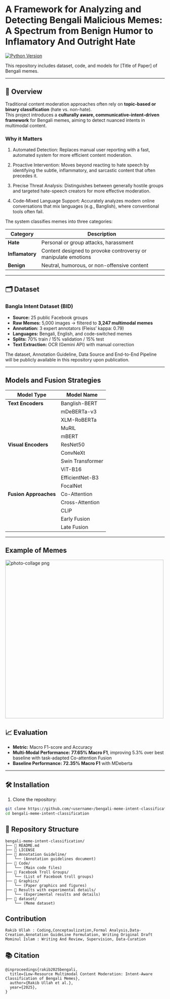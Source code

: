 # A Framework for Analyzing and Detecting Bengali Malicious Memes: A Spectrum from Benign Humor to Inflamatory And Outright Hate

 
[![Python Version](https://img.shields.io/badge/python-3.10+-blue.svg)](https://www.python.org/)

This repository includes dataset, code, and models for [Title of Paper] of Bengali memes.

---

## 📌 Overview

Traditional content moderation approaches often rely on **topic-based or binary classification** (hate vs. non-hate).  
This project introduces a **culturally aware, communicative-intent-driven framework** for Bengali memes, aiming to detect nuanced intents in multimodal content.

### Why it Matters
1. Automated Detection: Replaces manual user reporting with a fast, automated system for more efficient content moderation.

2. Proactive Intervention: Moves beyond reacting to hate speech by identifying the subtle, inflammatory, and sarcastic content that often precedes it.

3. Precise Threat Analysis: Distinguishes between generally hostile groups and targeted hate-speech creators for more effective moderation.

4. Code-Mixed Language Support: Accurately analyzes modern online conversations that mix languages (e.g., Banglish), where conventional tools often fail.

The system classifies memes into three categories:

| Category      | Description |
|---------------|-------------|
| **Hate**  | Personal or group attacks, harassment |
| **Inflamatory** | Content designed to provoke controversy or manipulate emotions |
| **Benign**  | Neutral, humorous, or non-offensive content |

---

## 🗂 Dataset

### Bangla Intent Dataset (BID)
- **Source:** 25 public Facebook groups  
- **Raw Memes:** 5,000 images → filtered to **3,247 multimodal memes**  
- **Annotation:** 3 expert annotators (Fleiss’ kappa: 0.79)  
- **Languages:** Bengali, English, and code-switched memes  
- **Splits:** 70% train / 15% validation / 15% test  
- **Text Extraction:** OCR (Gemini API) with manual correction  

The dataset, Annotation Guideline, Data Source and End-to-End Pipeline will be publicly available in this repository upon publication.

---
## Models and Fusion Strategies
| Model Type        | Model Name        |
|-------------------|-------------------|
| **Text Encoders** | Banglish-BERT     |
|                   | mDeBERTa-v3       |
|                   | XLM-RoBERTa       |
|                   | MuRIL             |
|                   | mBERT             |
| **Visual Encoders** | ResNet50        |
|                   | ConvNeXt          |
|                   | Swin Transformer  |
|                   | ViT-B16           |
|                   | EfficientNet-B3   |
|                   | FocalNet          |
| **Fusion Approaches** | Co-Attention |
|                   | Cross-Attention   |
|                   | CLIP              |
|                   | Early Fusion      |
|                   | Late Fusion       |

---


## Example of Memes
<img width="500" height="500" alt="photo-collage png" src="https://github.com/user-attachments/assets/e694afd8-e4d0-4cf2-b1db-c7214d9aae73" />


## 📈 Evaluation

- **Metric:** Macro F1-score and Accuracy
- **Multi-Modal Performance:** **77.65% Macro F1**, improving 5.3% over best baseline with task-adapted Co-attention Fusion
- **Baseline Performance:** **72.35% Macro F1** with MDeberta

---

## 🛠 Installation

1. Clone the repository:
```bash
git clone https://github.com/<username>/bengali-meme-intent-classification.git
cd bengali-meme-intent-classification
```


## 📂 Repository Structure
```
bengali-meme-intent-classification/
├── 📄 README.md
├── 📄 LICENSE
├── 📁 Annotation Guideline/
│   └── (Annotation guidelines document)
├── 📁 Code/
│   └── (Main code files)
├── 📁 Facebook Troll Groups/
│   └── (List of Facebook troll groups)
├── 📁 Graphics/
│   └── (Paper graphics and figures)
├── 📁 Results with experimental details/
│   └── (Experimental results and details)
├── 📁 dataset/
    └── (Meme dataset)
```
## Contribution
```
Rakib Ullah : Coding,Conceptaulization,Formal Analysis,Data-Creation,Annotation GuideLine Formulation, Writing Original Draft
Mominul Islam : Writing And Review, Supervision, Data-Curation
```

## 📚 Citation
```
@inproceedings{rakib2025bengali,
  title={Low-Resource Multimodal Content Moderation: Intent-Aware Classification of Bengali Memes},
  author={Rakib Ullah et al.},
  year={2025},
}
```
